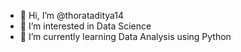 - 👋 Hi, I’m @thorataditya14
- 👀 I’m interested in Data Science
- 🌱 I’m currently learning Data Analysis using Python 
<!-- - 💞️ I’m looking to collaborate on ... -->
<!-- - 📫 How to reach me ... -->

<!---
thorataditya14/thorataditya14 is a ✨ special ✨ repository because its `README.md` (this file) appears on your GitHub profile.
You can click the Preview link to take a look at your changes.
--->
